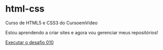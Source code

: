 # html-css
 Curso de HTML5 e CSS3 do CursoemVídeo

Estou aprendendo a criar sites e agora vou gerenciar meus repositórios!

<a href="joaoriquelme.github.io./html-css/Meus Desafios/d010/d010/android.html"> Executar o desafio 010